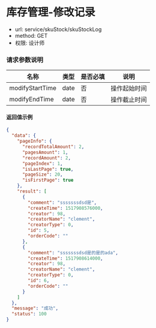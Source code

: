 库存管理-修改记录
=======

- url: service/skuStock/skuStockLog
- method: GET
- 权限: 设计师

### 请求参数说明

|     名称    |     类型     | 是否必填 |               说明               |
|-------------|--------------|----------|----------------------------------|
| modifyStartTime     | date       | 否       | 操作起始时间                   |
| modifyEndTime   | date       | 否       | 操作截止时间                     |


#### 返回值示例

```json
{
  "data": {
    "pageInfo": {
      "recordTotalAmount": 2,
      "pagesAmount": 1,
      "recordAmount": 2,
      "pageIndex": 1,
      "isLastPage": true,
      "pageSize": 20,
      "isFirstPage": true
    },
    "result": [
      {
        "comment": "sssssssdsd是",
        "createTime": 1517908576000,
        "creator": 98,
        "creatorName": "clement",
        "creatorType": 0,
        "id": 5,
        "orderCode": ""
      },
      {
        "comment": "sssssssdsd是的是的ada",
        "createTime": 1517908614000,
        "creator": 98,
        "creatorName": "clement",
        "creatorType": 0,
        "id": 6,
        "orderCode": ""
      }
    ]
  },
  "message": "成功",
  "status": 100
}
```